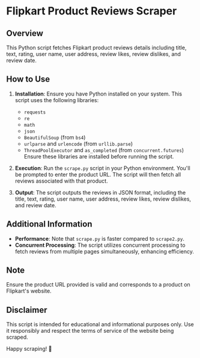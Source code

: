 # Flipkart Product Reviews Scraper

## Overview
This Python script fetches Flipkart product reviews details including title, text, rating, user name, user address, review likes, review dislikes, and review date.

## How to Use
1. **Installation**: Ensure you have Python installed on your system. This script uses the following libraries:
   - `requests`
   - `re`
   - `math`
   - `json`
   - `BeautifulSoup` (from `bs4`)
   - `urlparse` and `urlencode` (from `urllib.parse`)
   - `ThreadPoolExecutor` and `as_completed` (from `concurrent.futures`)
   Ensure these libraries are installed before running the script.

2. **Execution**: Run the `scrape.py` script in your Python environment. You'll be prompted to enter the product URL. The script will then fetch all reviews associated with that product.

3. **Output**: The script outputs the reviews in JSON format, including the title, text, rating, user name, user address, review likes, review dislikes, and review date.

## Additional Information
- **Performance**: Note that `scrape.py` is faster compared to `scrape2.py`.
- **Concurrent Processing**: The script utilizes concurrent processing to fetch reviews from multiple pages simultaneously, enhancing efficiency.

## Note
Ensure the product URL provided is valid and corresponds to a product on Flipkart's website.

## Disclaimer
This script is intended for educational and informational purposes only. Use it responsibly and respect the terms of service of the website being scraped.

Happy scraping! 🚀
